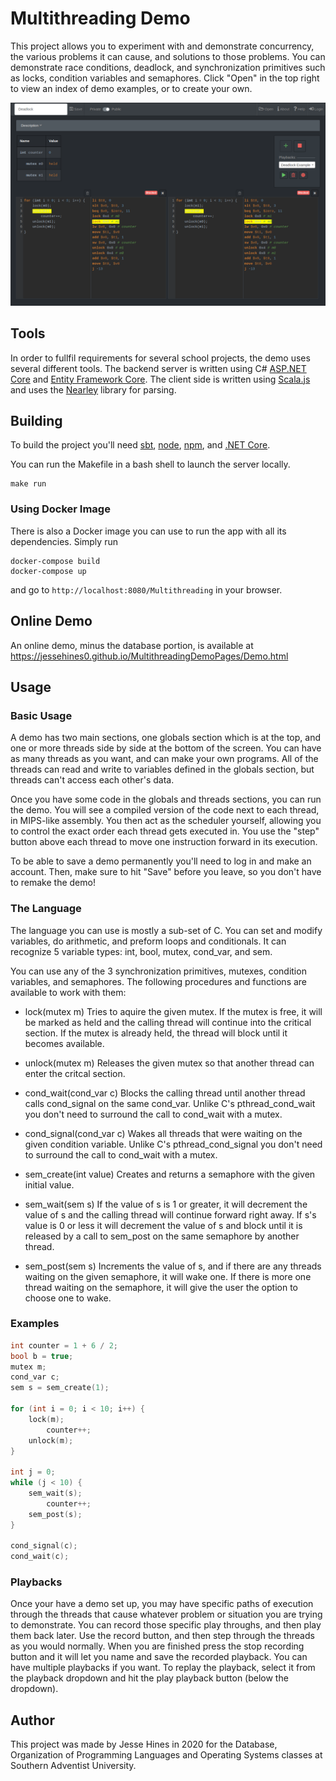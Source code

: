 # Multithreading Demo

This project allows you to experiment with and demonstrate concurrency, the various problems it can cause, and solutions to those problems.  You can demonstrate race conditions, deadlock, and synchronization primitives such as locks, condition variables and semaphores. Click "Open" in the top right to view an index of demo examples, or to create your own.

![Deadlock](Screenshots/deadlock.png)

## Tools

In order to fullfil requirements for several school projects, the demo uses several different tools.
The backend server is written using C# [ASP.NET Core](https://docs.microsoft.com/en-us/aspnet/core) and [Entity Framework Core](https://docs.microsoft.com/en-us/ef/). The client side is written using [Scala.js](https://www.scala-js.org/) and uses the [Nearley](https://nearley.js.org/) library for parsing.

## Building

To build the project you'll need [sbt](https://www.scala-sbt.org/), [node](https://nodejs.org/en/), [npm](https://www.npmjs.com/get-npm), and [.NET Core](https://dotnet.microsoft.com/download).

You can run the Makefile in a bash shell to launch the server locally. 
```
make run
```

### Using Docker Image
There is also a Docker image you can use to run the app with all its dependencies. Simply run

```
docker-compose build
docker-compose up
```
and go to `http://localhost:8080/Multithreading` in your browser.

## Online Demo
An online demo, minus the database portion, is available at https://jessehines0.github.io/MultithreadingDemoPages/Demo.html

## Usage

### Basic Usage

A demo has two main sections, one globals section which is at the top, and one or more threads side by side at the bottom of the screen. You can have as many threads as you want, and can make your own programs. All of the threads can read and write to variables defined in the globals section, but threads can't access each other's data.

Once you have some code in the globals and threads sections, you can run the demo. You will see a compiled version of the code next to each thread, in MIPS-like assembly.  You then act as the scheduler yourself, allowing you to control the exact order each thread gets executed in. You use the "step" button above each thread to move one instruction forward in its execution. 

To be able to save a demo permanently you'll need to log in and make an account. Then, make sure to hit "Save" before you leave, so you don't have to remake the demo! 

### The Language

The language you can use is mostly a sub-set of C. You can set and modify variables, do arithmetic, and preform loops and conditionals.  It can recognize 5 variable types: int, bool, mutex, cond_var, and sem.

You can use any of the 3 synchronization primitives, mutexes, condition variables, and semaphores. The following procedures and functions are available to work with them:

* lock(mutex m)
    Tries to aquire the given mutex. If the mutex is free, it will be marked as held and the calling thread will continue into the critical section. If the mutex is already held, the thread will block until it becomes available.

* unlock(mutex m)
    Releases the given mutex so that another thread can enter the critcal section.

* cond_wait(cond_var c)
    Blocks the calling thread until another thread calls cond_signal on the same cond_var. Unlike C's  pthread_cond_wait you don't need to surround the call to cond_wait with a mutex.

* cond_signal(cond_var c)
    Wakes all threads that were waiting on the given condition variable. Unlike C's pthread_cond_signal you don't need to surround the call to cond_wait with a mutex.

* sem_create(int value)
    Creates and returns a semaphore with the given initial value.

* sem_wait(sem s)
    If the value of s is 1 or greater, it will decrement the value of s and the calling thread will continue forward right away. If s's value is 0 or less it will decrement the value of s and block until it is released by a call to sem_post on the same semaphore by another thread.

* sem_post(sem s)
    Increments the value of s, and if there are any threads waiting on the given semaphore, it will wake one. If there is more one thread waiting on the semaphore, it will give the user the option to choose one to wake.    
    
### Examples

```c
int counter = 1 + 6 / 2;
bool b = true;
mutex m;
cond_var c;
sem s = sem_create(1);

for (int i = 0; i < 10; i++) {
    lock(m);
        counter++;
    unlock(m);
}

int j = 0;
while (j < 10) {
    sem_wait(s);
        counter++;
    sem_post(s);
}

cond_signal(c);
cond_wait(c);
```

### Playbacks

Once your have a demo set up, you may have specific paths of execution through the threads that cause whatever  problem or situation you are trying to demonstrate.   You can record those specific play throughs, and then play them back later.  Use the record button, and then step through the threads as you would normally. When you are finished press the stop recording button and it will let you name and save the recorded playback. You can have multiple playbacks if you want.  To replay the playback, select it from the playback dropdown and hit the play playback button (below the dropdown).

## Author

This project was made by Jesse Hines in 2020 for the Database, Organization of Programming Languages and Operating Systems classes at Southern Adventist University.


